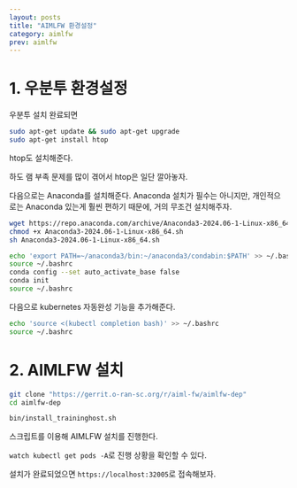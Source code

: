 ```yaml
---
layout: posts
title: "AIMLFW 환경설정"
category: aimlfw
prev: aimlfw
---
```


# 1. 우분투 환경설정

우분투 설치 완료되면

```bash
sudo apt-get update && sudo apt-get upgrade
sudo apt-get install htop
```

htop도 설치해준다.

하도 램 부족 문제를 많이 겪어서 htop은 일단 깔아놓자.

다음으로는 Anaconda를 설치해준다. Anaconda 설치가 필수는 아니지만, 개인적으로는 Anaconda 있는게 훨씬 편하기 때문에, 거의 무조건 설치해주자.

```bash
wget https://repo.anaconda.com/archive/Anaconda3-2024.06-1-Linux-x86_64.sh # 최신 버전으로 바꿔주자.
chmod +x Anaconda3-2024.06-1-Linux-x86_64.sh
sh Anaconda3-2024.06-1-Linux-x86_64.sh
```

```bash
echo 'export PATH=~/anaconda3/bin:~/anaconda3/condabin:$PATH' >> ~/.bashrc
source ~/.bashrc
conda config --set auto_activate_base false
conda init
source ~/.bashrc
```

다음으로 kubernetes 자동완성 기능을 추가해준다.

```bash
echo 'source <(kubectl completion bash)' >> ~/.bashrc
source ~/.bashrc
```


# 2. AIMLFW 설치

```bash
git clone "https://gerrit.o-ran-sc.org/r/aiml-fw/aimlfw-dep"
cd aimlfw-dep
```

```bash
bin/install_traininghost.sh
```

스크립트를 이용해 AIMLFW 설치를 진행한다.

`watch kubectl get pods -A`로 진행 상황을 확인할 수 있다.

설치가 완료되었으면 `https://localhost:32005`로 접속해보자.

